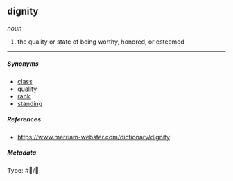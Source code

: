 ## dignity

*noun*

1. the quality or state of being worthy, honored, or esteemed

---

##### Synonyms

* [class](class.md)
* [quality](quality.md)
* [rank](rank.md)
* [standing](standing.md)

##### References

* https://www.merriam-webster.com/dictionary/dignity

##### Metadata

Type: #💬/💬 
